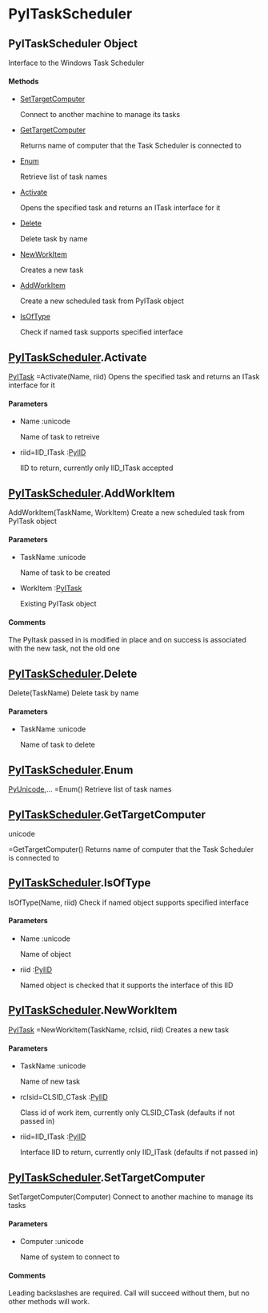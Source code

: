 # PyITaskScheduler

## PyITaskScheduler Object



Interface to the Windows Task Scheduler

#### Methods


  - [SetTargetComputer](PyITaskScheduler.md#pyitaskschedulersettargetcomputer)

    Connect to another machine to manage its tasks&nbsp;

  - [GetTargetComputer](PyITaskScheduler.md#pyitaskschedulergettargetcomputer)

    Returns name of computer that the Task Scheduler is connected to&nbsp;

  - [Enum](PyITaskScheduler.md#pyitaskschedulerenum)

    Retrieve list of task names&nbsp;

  - [Activate](PyITaskScheduler.md#pyitaskscheduleractivate)

    Opens the specified task and returns an ITask interface for it&nbsp;

  - [Delete](PyITaskScheduler.md#pyitaskschedulerdelete)

    Delete task by name&nbsp;

  - [NewWorkItem](PyITaskScheduler.md#pyitaskschedulernewworkitem)

    Creates a new task&nbsp;

  - [AddWorkItem](PyITaskScheduler.md#pyitaskscheduleraddworkitem)

    Create a new scheduled task from PyITask object&nbsp;

  - [IsOfType](PyITaskScheduler.md#pyitaskschedulerisoftype)

    Check if named task supports specified interface&nbsp;

## [PyITaskScheduler](#pyitaskscheduler)\.Activate

[PyITask](#pyitask) =Activate\(Name, riid\)
Opens the specified task and returns an ITask interface for it

#### Parameters


  - Name :unicode

    Name of task to retreive

  - riid=IID\_ITask :[PyIID](#pyiid)

    IID to return, currently only IID\_ITask accepted

## [PyITaskScheduler](#pyitaskscheduler)\.AddWorkItem

AddWorkItem\(TaskName, WorkItem\)
Create a new scheduled task from PyITask object

#### Parameters


  - TaskName :unicode

    Name of task to be created

  - WorkItem :[PyITask](#pyitask)

    Existing PyITask object

#### Comments


The PyItask passed in is modified in place and on success is associated with the new task, not the old one

## [PyITaskScheduler](#pyitaskscheduler)\.Delete

Delete\(TaskName\)
Delete task by name

#### Parameters


  - TaskName :unicode

    Name of task to delete

## [PyITaskScheduler](#pyitaskscheduler)\.Enum

[PyUnicode](#pyunicode),\.\.\. =Enum\(\)
Retrieve list of task names

## [PyITaskScheduler](#pyitaskscheduler)\.GetTargetComputer

unicode

 =GetTargetComputer\(\)
Returns name of computer that the Task Scheduler is connected to

## [PyITaskScheduler](#pyitaskscheduler)\.IsOfType

IsOfType\(Name, riid\)
Check if named object supports specified interface

#### Parameters


  - Name :unicode

    Name of object

  - riid :[PyIID](#pyiid)

    Named object is checked that it supports the interface of this IID

## [PyITaskScheduler](#pyitaskscheduler)\.NewWorkItem

[PyITask](#pyitask) =NewWorkItem\(TaskName, rclsid, riid\)
Creates a new task

#### Parameters


  - TaskName :unicode

    Name of new task

  - rclsid=CLSID\_CTask :[PyIID](#pyiid)

    Class id of work item, currently only CLSID\_CTask \(defaults if not passed in\)

  - riid=IID\_ITask :[PyIID](#pyiid)

    Interface IID to return, currently only IID\_ITask \(defaults if not passed in\)

## [PyITaskScheduler](#pyitaskscheduler)\.SetTargetComputer

SetTargetComputer\(Computer\)
Connect to another machine to manage its tasks

#### Parameters


  - Computer :unicode

    Name of system to connect to

#### Comments


Leading backslashes are required\.  Call will succeed without them, but no other methods will work\.